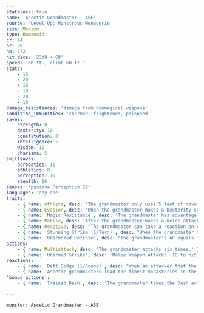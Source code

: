 ```yaml
---
statblock: true
name: 'Ascetic Grandmaster - A5E'
source: 'Level Up: Monstrous Menagerie'
size: Medium
type: Humanoid
cr: 14
ac: 20
hp: 172
hit_dice: '23d8 + 69'
speed: '60 ft., climb 60 ft.'
stats:
    - 16
    - 20
    - 16
    - 10
    - 20
    - 10
damage_resistances: 'damage from nonmagical weapons'
condition_immunities: 'charmed, frightened, poisoned'
saves:
    strength: 8
    dexterity: 10
    constitution: 8
    intelligence: 5
    wisdom: 10
    charisma: 5
skillsaves:
    acrobatics: 10
    athletics: 8
    perception: 10
    stealth: 10
senses: 'passive Perception 22'
languages: 'any one'
traits:
    - { name: Athlete, desc: 'The grandmaster only uses 5 feet of movement when standing from prone and can make a running jump after moving only 5 feet rather than 10.' }
    - { name: Evasion, desc: 'When the grandmaster makes a Dexterity saving throw against an effect that deals half damage on a success, they take no damage on a success and half damage on a failure.' }
    - { name: 'Magic Resistance', desc: 'The grandmaster has advantage on saving throws against spells and magical effects.' }
    - { name: Mobile, desc: 'After the grandmaster makes a melee attack against a creature on their turn, until the end of their turn they do not provoke opportunity attacks from that creature.' }
    - { name: Reactive, desc: "The grandmaster can take a reaction on each creature's turn." }
    - { name: 'Stunning Strike (1/Turn)', desc: "When the grandmaster hits a creature with a melee attack, they can force it to make a DC 18 Constitution saving throw. On a failure, it is stunned until the end of the grandmaster's next turn." }
    - { name: 'Unarmored Defense', desc: "The grandmaster's AC equals 10 + their Dexterity modifier + their Wisdom modifier." }
actions:
    - { name: Multiattack, desc: 'The grandmaster attacks six times.' }
    - { name: 'Unarmed Strike', desc: 'Melee Weapon Attack: +10 to hit, reach 5 ft., one target. Hit: 10 (1d10 + 5) bludgeoning damage.' }
reactions:
    - { name: 'Deft Dodge (1/Round)', desc: "When an attacker that the grandmaster can see hits them with an attack, the grandmaster halves the attack's damage against them." }
    - { name: 'Ascetic grandmasters lead the finest monasteries in the world or travel alone seeking worthy challenges and students', desc: 'They often appear unassuming, but challenging the speed and strength of these legendary martial artists is akin to challenging a hurricane.' }
'bonus actions':
    - { name: 'Trained Dash', desc: 'The grandmaster takes the Dash action.' }

---
```

```statblock
monster: Ascetic Grandmaster - A5E
```
